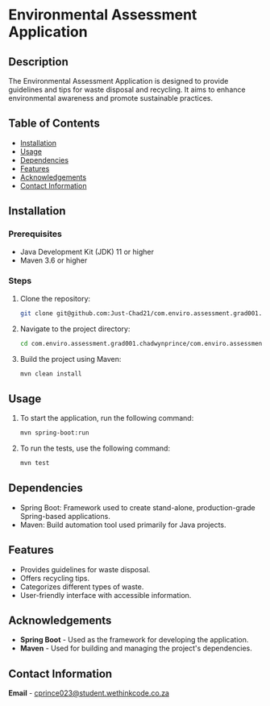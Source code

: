 # Environmental Assessment Application

## Description
The Environmental Assessment Application is designed to provide guidelines and tips for waste disposal and recycling. It aims to enhance environmental awareness and promote sustainable practices.

## Table of Contents
- [Installation](#installation)
- [Usage](#usage)
- [Dependencies](#dependencies)
- [Features](#features)
- [Acknowledgements](#acknowledgements)
- [Contact Information](#contact-information)

## Installation

### Prerequisites
- Java Development Kit (JDK) 11 or higher
- Maven 3.6 or higher

### Steps
1. Clone the repository:
    ```bash
    git clone git@github.com:Just-Chad21/com.enviro.assessment.grad001.chadwynprince.git
    ```
2. Navigate to the project directory:
    ```bash
    cd com.enviro.assessment.grad001.chadwynprince/com.enviro.assessment.grad001.chadwynprince
    ```
3. Build the project using Maven:
    ```bash
    mvn clean install
    ```

## Usage
1. To start the application, run the following command:
    ```bash
    mvn spring-boot:run
    ```

2. To run the tests, use the following command:
    ```bash
    mvn test
    ```

## Dependencies
- Spring Boot: Framework used to create stand-alone, production-grade Spring-based applications.
- Maven: Build automation tool used primarily for Java projects.

## Features
- Provides guidelines for waste disposal.
- Offers recycling tips.
- Categorizes different types of waste.
- User-friendly interface with accessible information.


## Acknowledgements
- **Spring Boot** - Used as the framework for developing the application.
- **Maven** - Used for building and managing the project's dependencies.

## Contact Information
**Email** - cprince023@student.wethinkcode.co.za
